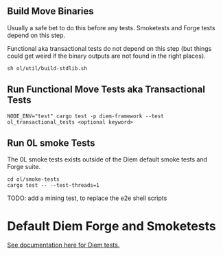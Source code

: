 ## Build Move Binaries
Usually a safe bet to do this before any tests. Smoketests and Forge tests depend on this step. 

Functional aka transactional tests do not depend on this step (but things could get weird if the binary outputs are not found in the right places).

```
sh ol/util/build-stdlib.sh
```

## Run Functional Move Tests aka Transactional Tests
```
NODE_ENV="test" cargo test -p diem-framework --test ol_transactional_tests <optional keyword>
```

## Run 0L smoke Tests

The 0L smoke tests exists outside of the Diem default smoke tests and Forge suite.

```
cd ol/smoke-tests
cargo test -- --test-threads=1
```
TODO: add a mining test, to replace the e2e shell scripts

# Default Diem Forge and Smoketests
[See documentation here for Diem tests.](./smoke_tests.md)
